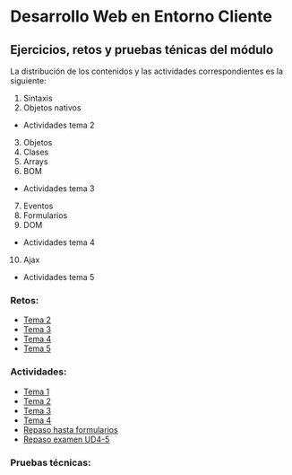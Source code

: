 # Desarrollo Web en Entorno Cliente
## Ejercicios, retos y pruebas ténicas del módulo

La distribución de los contenidos y las actividades correspondientes es la siguiente:
1. Sintaxis
2. Objetos nativos
- Actividades tema 2
3. Objetos
4. Clases
5. Arrays
6. BOM
- Actividades tema 3
7. Eventos
8. Formularios
9. DOM
- Actividades tema 4
10. Ajax
- Actividades tema 5

### Retos:
- [Tema 2](./01-js/retos/02-retos.md)
- [Tema 3](./01-js/retos/03-retos.md)
- [Tema 4](./01-js/retos/04-retos.md)
- [Tema 5](./01-js/retos/05-retos.md)

### Actividades:
- [Tema 1](./01-js/actividades/tema1/01-actividades.md)
- [Tema 2](./01-js/actividades/tema2/02-actividades.md)
- [Tema 3](./01-js/actividades/tema3/03-actividades.md)
- [Tema 4](./01-js/actividades/tema4/04-actividades.md)
- [Repaso hasta formularios](./01-js/actividades/tema4/04-ejercicios-repaso-hasta-formularios.md)
- [Repaso examen UD4-5](./01-js/actividades/tema5/05-repaso-examen.md)



### Pruebas técnicas: